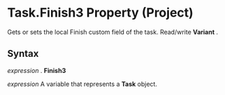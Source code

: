 
# Task.Finish3 Property (Project)

Gets or sets the local Finish custom field of the task. Read/write  **Variant** .


## Syntax

 _expression_ . **Finish3**

 _expression_ A variable that represents a **Task** object.

